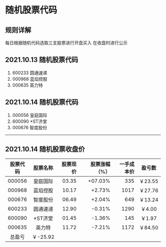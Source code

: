 # 随机股票代码
## 规则详解
每日根据随机代码选取三支股票进行开盘买入
在收盘时进行公示
## 2021.10.13 随机股票代码
1. 600233  圆通速递
1. 000968  蓝焰控股
1. 000635  英力特
## 2021.10.14 随机股票代码
1. 000056  皇庭国际
1. 600090  *ST济堂
1. 000676  智度股份
***
## 2021.10.14 随机股票收盘价
| 股票代码 | 股票名称 | 股票现价 | 股票涨幅（%） | 一手成本价 | 盈亏数 | 
| :-----: | :----: | ----: | ----: | ----: | :----: |
| 000056 | 皇庭国际 | 03.35 | +07.03% | 335 | ￥23.55 | 
| 000968 | 蓝焰控股 | 10.17 | +2.73% | 1017 | ￥27.76 | 
| 000676 | 智度股份 | 06.49 | +2.04% | 649 | ￥13.24 | 
| 600233 | 圆通速递 | 12.90 | -0.31% | 1290 | ￥4.00 | 
| 600090 | *ST济堂  | 01.45 | -1.36% | 145 | ￥1.97 | 
| 000635 | 英力特  | 11.72 | -7.21% | 1172 | ￥84.50 | 
|总盈亏| ￥-25.92 |
